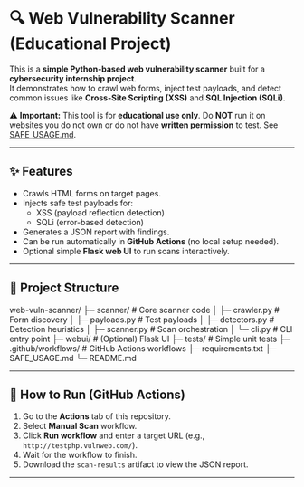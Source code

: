 # 🔍 Web Vulnerability Scanner (Educational Project)

This is a **simple Python-based web vulnerability scanner** built for a **cybersecurity internship project**.  
It demonstrates how to crawl web forms, inject test payloads, and detect common issues like **Cross-Site Scripting (XSS)** and **SQL Injection (SQLi)**.

⚠️ **Important:** This tool is for **educational use only**. Do **NOT** run it on websites you do not own or do not have **written permission** to test. See [SAFE_USAGE.md](SAFE_USAGE.md).

---

## ✨ Features
- Crawls HTML forms on target pages.
- Injects safe test payloads for:
  - XSS (payload reflection detection)
  - SQLi (error-based detection)
- Generates a JSON report with findings.
- Can be run automatically in **GitHub Actions** (no local setup needed).
- Optional simple **Flask web UI** to run scans interactively.

---

## 📂 Project Structure

web-vuln-scanner/
├─ scanner/ # Core scanner code
│ ├─ crawler.py # Form discovery
│ ├─ payloads.py # Test payloads
│ ├─ detectors.py # Detection heuristics
│ ├─ scanner.py # Scan orchestration
│ └─ cli.py # CLI entry point
├─ webui/ # (Optional) Flask UI
├─ tests/ # Simple unit tests
├─ .github/workflows/ # GitHub Actions workflows
├─ requirements.txt
├─ SAFE_USAGE.md
└─ README.md



---

## 🚀 How to Run (GitHub Actions)
1. Go to the **Actions** tab of this repository.  
2. Select **Manual Scan** workflow.  
3. Click **Run workflow** and enter a target URL (e.g., `http://testphp.vulnweb.com/`).  
4. Wait for the workflow to finish.  
5. Download the `scan-results` artifact to view the JSON report.

---


